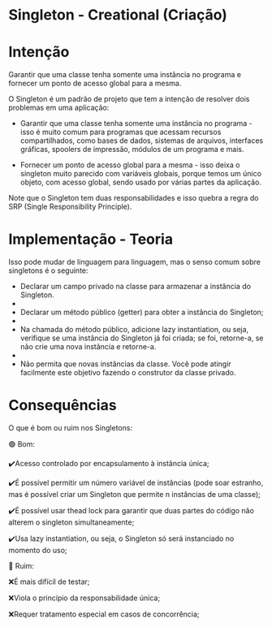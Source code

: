 # Singleton - Creational (Criação)

# Intenção

Garantir que uma classe tenha somente uma instância no programa e fornecer um ponto de acesso global para a mesma.


O Singleton é um padrão de projeto que tem a intenção de resolver dois problemas em uma aplicação:

- Garantir que uma classe tenha somente uma instância no programa - isso é muito comum para programas que acessam recursos compartilhados, como bases de dados, sistemas de arquivos, interfaces gráficas, spoolers de impressão, módulos de um programa e mais.

- Fornecer um ponto de acesso global para a mesma - isso deixa o singleton muito parecido com variáveis globais, porque temos um único objeto, com acesso global, sendo usado por várias partes da aplicação.

Note que o Singleton tem duas responsabilidades e isso quebra a regra do SRP (Single Responsibility Principle).

# Implementação - Teoria


Isso pode mudar de linguagem para linguagem, mas o senso comum sobre singletons é o seguinte:

- Declarar um campo privado na classe para armazenar a instância do Singleton.
- 
- Declarar um método público (getter) para obter a instância do Singleton;
- 
- Na chamada do método público, adicione lazy instantiation, ou seja, verifique se uma instância do Singleton já foi criada; se foi, retorne-a, se não crie uma nova instância e retorne-a.
- 
- Não permita que novas instâncias da classe. Você pode atingir facilmente este objetivo fazendo o construtor da classe privado.

# Consequências

O que é bom ou ruim nos Singletons:

🟢 Bom:

✔️Acesso controlado por encapsulamento à instância única;

✔️É possível permitir um número variável de instâncias (pode soar estranho, mas é possível criar um Singleton que permite n instâncias de uma classe);

✔️É possível usar thead lock para garantir que duas partes do código não alterem o singleton simultaneamente;

✔️Usa lazy instantiation, ou seja, o Singleton só será instanciado no momento do uso;


🔴 Ruim:

❌É mais difícil de testar;

❌Viola o princípio da responsabilidade única;

❌Requer tratamento especial em casos de concorrência;
